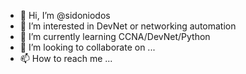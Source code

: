 - 👋 Hi, I’m @sidoniodos
- 👀 I’m interested in DevNet or networking automation
- 🌱 I’m currently learning CCNA/DevNet/Python
- 💞️ I’m looking to collaborate on ...
- 📫 How to reach me ...

<!---
sidoniodos/sidoniodos is a ✨ special ✨ repository because its `README.md` (this file) appears on your GitHub profile.
You can click the Preview link to take a look at your changes.
--->
